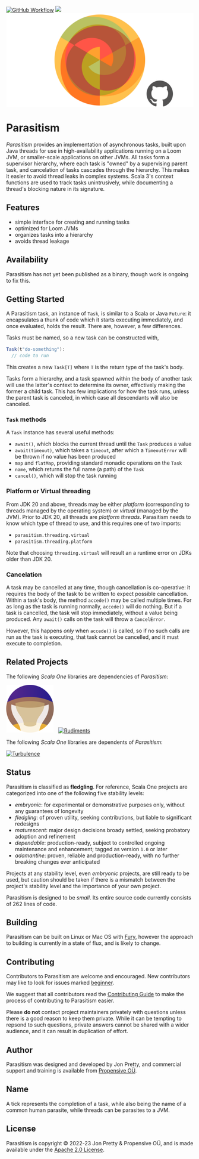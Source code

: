 [<img alt="GitHub Workflow" src="https://img.shields.io/github/actions/workflow/status/propensive/parasitism/main.yml?style=for-the-badge" height="24">](https://github.com/propensive/parasitism/actions)
[<img src="https://img.shields.io/discord/633198088311537684?color=8899f7&label=DISCORD&style=for-the-badge" height="24">](https://discord.gg/7b6mpF6Qcf)
<img src="/doc/images/github.png" valign="middle">

# Parasitism

_Parasitism_ provides an implementation of asynchronous tasks, built upon Java threads for use in high-availability applications running on a Loom JVM,
or smaller-scale applications on other JVMs. All tasks form a supervisor hierarchy, where each task is "owned" by a supervising parent task, and
cancelation of tasks cascades through the hierarchy. This makes it easier to avoid thread leaks in complex systems. Scala 3's context functions are
used to track tasks unintrusively, while documenting a thread's blocking nature in its signature.

## Features

- simple interface for creating and running tasks
- optimized for Loom JVMs
- organizes tasks into a hierarchy
- avoids thread leakage


## Availability

Parasitism has not yet been published as a binary, though work is ongoing to fix this.

## Getting Started

A Parasitism task, an instance of `Task`, is similar to a Scala or Java
`Future`: it encapsulates a thunk of code which it starts executing
immediately, and once evaluated, holds the result. There are, however, a few
differences.

Tasks must be named, so a new task can be constructed with,
```scala
Task(t"do-something"):
  // code to run
```

This creates a new `Task[T]` where `T` is the return type of the task's body.

Tasks form a hierarchy, and a task spawned within the body of another task will
use the latter's context to determine its owner, effectively making the former
a child task. This has few implications for how the task runs, unless the
parent task is canceled, in which case all descendants will also be canceled.

### `Task` methods

A `Task` instance has several useful methods:
- `await()`, which blocks the current thread until the `Task` produces a value
- `await(timeout)`, which takes a `timeout`, after which a `TimeoutError` will be thrown if no value has been produced
- `map` and `flatMap`, providing standard monadic operations on the `Task`
- `name`, which returns the full name (a path) of the `Task`
- `cancel()`, which will stop the task running

### Platform or Virtual threading

From JDK 20 and above, threads may be either _platform_ (corresponding to
threads managed by the operating system) or _virtual_ (managed by the JVM).
Prior to JDK 20, all threads are _platform threads_. Parasitism needs to know
which type of thread to use, and this requires one of two imports:
- `parasitism.threading.virtual`
- `parasitism.threading.platform`

Note that choosing `threading.virtual` will result an a runtime error on JDKs
older than JDK 20.

### Cancelation

A task may be cancelled at any time, though cancellation is co-operative: it
requires the body of the task to be written to expect possible cancellation.
Within a task's body, the method `accede()` may be called multiple times. For
as long as the task is running normally, `accede()` will do nothing. But if a
task is cancelled, the task will stop immediately, without a value being
produced. Any `await()` calls on the task will throw a `CancelError`.

However, this happens _only_ when `accede()` is called, so if no such calls are
run as the task is executing, that task cannot be cancelled, and it must
execute to completion.



## Related Projects

The following _Scala One_ libraries are dependencies of _Parasitism_:

[![Diuretic](https://github.com/propensive/diuretic/raw/main/doc/images/128x128.png)](https://github.com/propensive/diuretic/) &nbsp; [![Rudiments](https://github.com/propensive/rudiments/raw/main/doc/images/128x128.png)](https://github.com/propensive/rudiments/) &nbsp;

The following _Scala One_ libraries are dependents of _Parasitism_:

[![Turbulence](https://github.com/propensive/turbulence/raw/main/doc/images/128x128.png)](https://github.com/propensive/turbulence/) &nbsp;

## Status

Parasitism is classified as __fledgling__. For reference, Scala One projects are
categorized into one of the following five stability levels:

- _embryonic_: for experimental or demonstrative purposes only, without any guarantees of longevity
- _fledgling_: of proven utility, seeking contributions, but liable to significant redesigns
- _maturescent_: major design decisions broady settled, seeking probatory adoption and refinement
- _dependable_: production-ready, subject to controlled ongoing maintenance and enhancement; tagged as version `1.0` or later
- _adamantine_: proven, reliable and production-ready, with no further breaking changes ever anticipated

Projects at any stability level, even _embryonic_ projects, are still ready to
be used, but caution should be taken if there is a mismatch between the
project's stability level and the importance of your own project.

Parasitism is designed to be _small_. Its entire source code currently consists
of 262 lines of code.

## Building

Parasitism can be built on Linux or Mac OS with [Fury](/propensive/fury), however
the approach to building is currently in a state of flux, and is likely to
change.

## Contributing

Contributors to Parasitism are welcome and encouraged. New contributors may like to look for issues marked
<a href="https://github.com/propensive/parasitism/labels/beginner">beginner</a>.

We suggest that all contributors read the [Contributing Guide](/contributing.md) to make the process of
contributing to Parasitism easier.

Please __do not__ contact project maintainers privately with questions unless
there is a good reason to keep them private. While it can be tempting to
repsond to such questions, private answers cannot be shared with a wider
audience, and it can result in duplication of effort.

## Author

Parasitism was designed and developed by Jon Pretty, and commercial support and training is available from
[Propensive O&Uuml;](https://propensive.com/).



## Name

A tick represents the completion of a task, while also being the name of a common human parasite, while threads can be parasites to a JVM.

## License

Parasitism is copyright &copy; 2022-23 Jon Pretty & Propensive O&Uuml;, and is made available under the
[Apache 2.0 License](/license.md).
